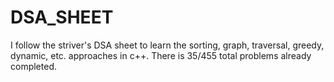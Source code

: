# DSA_SHEET
I follow the striver's DSA sheet to learn the sorting, graph, traversal, greedy, dynamic, etc.  approaches in c++. There is 35/455 total problems already completed.
